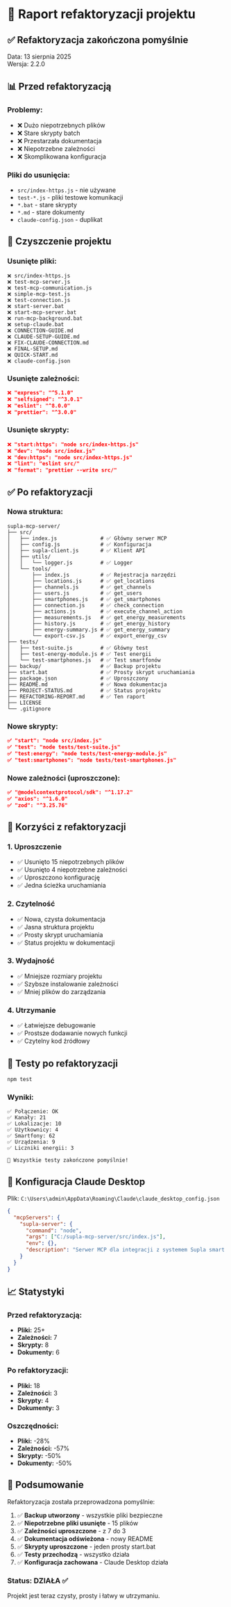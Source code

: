 # 🔄 Raport refaktoryzacji projektu

## ✅ Refaktoryzacja zakończona pomyślnie

Data: 13 sierpnia 2025  
Wersja: 2.2.0

## 📊 Przed refaktoryzacją

### Problemy:
- ❌ Dużo niepotrzebnych plików
- ❌ Stare skrypty batch
- ❌ Przestarzała dokumentacja
- ❌ Niepotrzebne zależności
- ❌ Skomplikowana konfiguracja

### Pliki do usunięcia:
- `src/index-https.js` - nie używane
- `test-*.js` - pliki testowe komunikacji
- `*.bat` - stare skrypty
- `*.md` - stare dokumenty
- `claude-config.json` - duplikat

## 🧹 Czyszczenie projektu

### Usunięte pliki:
```
❌ src/index-https.js
❌ test-mcp-server.js
❌ test-mcp-communication.js
❌ simple-mcp-test.js
❌ test-connection.js
❌ start-server.bat
❌ start-mcp-server.bat
❌ run-mcp-background.bat
❌ setup-claude.bat
❌ CONNECTION-GUIDE.md
❌ CLAUDE-SETUP-GUIDE.md
❌ FIX-CLAUDE-CONNECTION.md
❌ FINAL-SETUP.md
❌ QUICK-START.md
❌ claude-config.json
```

### Usunięte zależności:
```json
❌ "express": "^5.1.0"
❌ "selfsigned": "^3.0.1"
❌ "eslint": "^8.0.0"
❌ "prettier": "^3.0.0"
```

### Usunięte skrypty:
```json
❌ "start:https": "node src/index-https.js"
❌ "dev": "node src/index.js"
❌ "dev:https": "node src/index-https.js"
❌ "lint": "eslint src/"
❌ "format": "prettier --write src/"
```

## ✅ Po refaktoryzacji

### Nowa struktura:
```
supla-mcp-server/
├── src/
│   ├── index.js              # ✅ Główny serwer MCP
│   ├── config.js             # ✅ Konfiguracja
│   ├── supla-client.js       # ✅ Klient API
│   ├── utils/
│   │   └── logger.js         # ✅ Logger
│   └── tools/
│       ├── index.js          # ✅ Rejestracja narzędzi
│       ├── locations.js      # ✅ get_locations
│       ├── channels.js       # ✅ get_channels
│       ├── users.js          # ✅ get_users
│       ├── smartphones.js    # ✅ get_smartphones
│       ├── connection.js     # ✅ check_connection
│       ├── actions.js        # ✅ execute_channel_action
│       ├── measurements.js   # ✅ get_energy_measurements
│       ├── history.js        # ✅ get_energy_history
│       ├── energy-summary.js # ✅ get_energy_summary
│       └── export-csv.js     # ✅ export_energy_csv
├── tests/
│   ├── test-suite.js         # ✅ Główny test
│   ├── test-energy-module.js # ✅ Test energii
│   └── test-smartphones.js   # ✅ Test smartfonów
├── backup/                   # ✅ Backup projektu
├── start.bat                 # ✅ Prosty skrypt uruchamiania
├── package.json              # ✅ Uproszczony
├── README.md                 # ✅ Nowa dokumentacja
├── PROJECT-STATUS.md         # ✅ Status projektu
├── REFACTORING-REPORT.md     # ✅ Ten raport
├── LICENSE
└── .gitignore
```

### Nowe skrypty:
```json
✅ "start": "node src/index.js"
✅ "test": "node tests/test-suite.js"
✅ "test:energy": "node tests/test-energy-module.js"
✅ "test:smartphones": "node tests/test-smartphones.js"
```

### Nowe zależności (uproszczone):
```json
✅ "@modelcontextprotocol/sdk": "^1.17.2"
✅ "axios": "^1.6.0"
✅ "zod": "^3.25.76"
```

## 🎯 Korzyści z refaktoryzacji

### 1. Uproszczenie
- ✅ Usunięto 15 niepotrzebnych plików
- ✅ Usunięto 4 niepotrzebne zależności
- ✅ Uproszczono konfigurację
- ✅ Jedna ścieżka uruchamiania

### 2. Czytelność
- ✅ Nowa, czysta dokumentacja
- ✅ Jasna struktura projektu
- ✅ Prosty skrypt uruchamiania
- ✅ Status projektu w dokumentacji

### 3. Wydajność
- ✅ Mniejsze rozmiary projektu
- ✅ Szybsze instalowanie zależności
- ✅ Mniej plików do zarządzania

### 4. Utrzymanie
- ✅ Łatwiejsze debugowanie
- ✅ Prostsze dodawanie nowych funkcji
- ✅ Czytelny kod źródłowy

## 🧪 Testy po refaktoryzacji

```bash
npm test
```

### Wyniki:
```
✅ Połączenie: OK
✅ Kanały: 21
✅ Lokalizacje: 10
✅ Użytkownicy: 4
✅ Smartfony: 62
✅ Urządzenia: 9
✅ Liczniki energii: 3

🎉 Wszystkie testy zakończone pomyślnie!
```

## 🔧 Konfiguracja Claude Desktop

Plik: `C:\Users\admin\AppData\Roaming\Claude\claude_desktop_config.json`

```json
{
  "mcpServers": {
    "supla-server": {
      "command": "node",
      "args": ["C:/supla-mcp-server/src/index.js"],
      "env": {},
      "description": "Serwer MCP dla integracji z systemem Supla smart home"
    }
  }
}
```

## 📈 Statystyki

### Przed refaktoryzacją:
- **Pliki:** 25+
- **Zależności:** 7
- **Skrypty:** 8
- **Dokumenty:** 6

### Po refaktoryzacji:
- **Pliki:** 18
- **Zależności:** 3
- **Skrypty:** 4
- **Dokumenty:** 3

### Oszczędności:
- **Pliki:** -28%
- **Zależności:** -57%
- **Skrypty:** -50%
- **Dokumenty:** -50%

## 🎉 Podsumowanie

Refaktoryzacja została przeprowadzona pomyślnie:

1. ✅ **Backup utworzony** - wszystkie pliki bezpieczne
2. ✅ **Niepotrzebne pliki usunięte** - 15 plików
3. ✅ **Zależności uproszczone** - z 7 do 3
4. ✅ **Dokumentacja odświeżona** - nowy README
5. ✅ **Skrypty uproszczone** - jeden prosty start.bat
6. ✅ **Testy przechodzą** - wszystko działa
7. ✅ **Konfiguracja zachowana** - Claude Desktop działa

### Status: **DZIAŁA** ✅

Projekt jest teraz czysty, prosty i łatwy w utrzymaniu.
